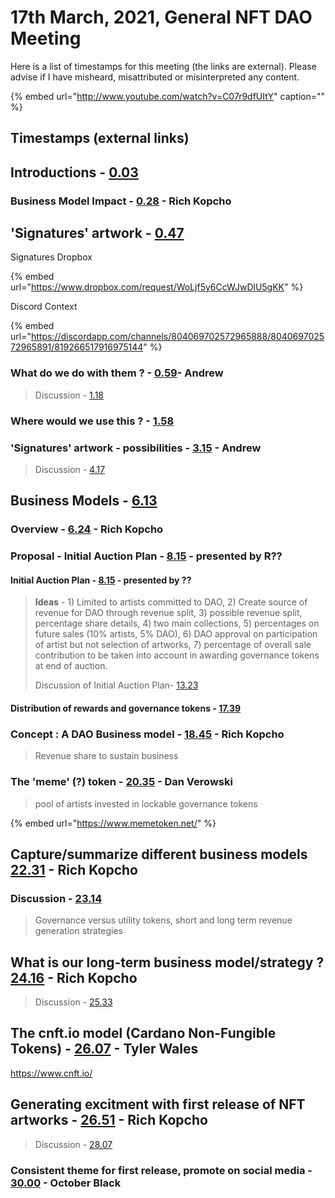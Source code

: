 # 17th March, 2021, General NFT DAO Meeting

Here is a list of timestamps for this meeting \(the links are external\). Please advise if I have misheard, misattributed or misinterpreted any content.

{% embed url="http://www.youtube.com/watch?v=C07r9dfUItY" caption="" %}

## Timestamps \(external links\)

## Introductions - [0.03](https://youtu.be/C07r9dfUItY?t=3)

### Business Model Impact - [0.28](https://youtu.be/C07r9dfUItY?t=28) - Rich Kopcho

## 'Signatures' artwork - [0.47](https://youtu.be/C07r9dfUItY?t=47)

Signatures Dropbox

{% embed url="https://www.dropbox.com/request/WoLjf5y6CcWJwDlU5gKK" %}

Discord Context

{% embed url="https://discordapp.com/channels/804069702572965888/804069702572965891/819266517916975144" %}



### What do we do with them ? - [0.59](https://youtu.be/C07r9dfUItY?t=59)- Andrew

> Discussion - [1.18](https://youtu.be/C07r9dfUItY?t=78)

### Where would we use this ? - [1.58](https://youtu.be/C07r9dfUItY?t=118)

### 'Signatures' artwork - possibilities - [3.15](https://youtu.be/C07r9dfUItY?t=195) - Andrew

> Discussion - [4.17](https://youtu.be/C07r9dfUItY?t=257)

## Business Models - [6.13](https://youtu.be/C07r9dfUItY?t=373)

### Overview - [6.24](https://youtu.be/C07r9dfUItY?t=384) - Rich Kopcho

### Proposal - Initial Auction Plan - [8.15](https://youtu.be/C07r9dfUItY?t=495) - presented by R??

#### Initial Auction Plan - [8.15](https://youtu.be/C07r9dfUItY?t=495) - presented by ??

> **Ideas** - 1\) Limited to artists committed to DAO, 2\) Create source of revenue for DAO through revenue split, 3\) possible revenue split, percentage share details, 4\) two main collections, 5\) percentages on future sales \(10% artists, 5% DAO\), 6\) DAO approval on participation of artist but not selection of artworks, 7\) percentage of overall sale contribution to be taken into account in awarding governance tokens at end of auction.
>
> Discussion of Initial Auction Plan- [13.23](https://youtu.be/C07r9dfUItY?t=803)

#### Distribution of rewards and governance tokens - [17.39](https://youtu.be/C07r9dfUItY?t=1059)

### Concept : A DAO Business model - [18.45](https://youtu.be/C07r9dfUItY?t=1125) - Rich Kopcho

> Revenue share to sustain business

### The 'meme' \(?\) token - [20.35](https://youtu.be/C07r9dfUItY?t=1235) - Dan Verowski

> pool of artists invested in lockable governance tokens

{% embed url="https://www.memetoken.net/" %}

## Capture/summarize different business models [22.31](https://youtu.be/C07r9dfUItY?t=1351) - Rich Kopcho

### Discussion - [23.14](https://youtu.be/C07r9dfUItY?t=1394)
> Governance versus utility tokens, short and long term revenue generation strategies

## What is our long-term business model/strategy ? [24.16](https://youtu.be/C07r9dfUItY?t=1456) - Rich Kopcho
> Discussion - [25.33](https://youtu.be/C07r9dfUItY?t=1533)

## The cnft.io model (Cardano Non-Fungible Tokens) - [26.07](https://youtu.be/C07r9dfUItY?t=1567) - Tyler Wales

https://www.cnft.io/
 
## Generating excitment with first release of NFT artworks - [26.51](https://youtu.be/C07r9dfUItY?t=1611) - Rich Kopcho
> Discussion - [28.07](https://youtu.be/C07r9dfUItY?t=1687)
### Consistent theme for first release, promote on social media - [30.00](https://youtu.be/C07r9dfUItY?t=1800) - October Black
 
